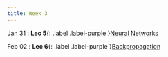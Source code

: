 ```yaml
---
title: Week 3
---
```


Jan 31
: **Lec 5**{: .label .label-purple }[Neural Networks](#)
  <!-- : [Solution](#) -->

Feb 02
: **Lec 6**{: .label .label-purple }[Backpropagation](#)
<!-- : **Dis 3**{: .label .label-blue }[Neural Networks in PyTorch](#) -->


<!-- 
Oct 8
: **Lab**{: .label .label-purple } [Resizing Arrays](#)

Oct 9
: [Runtime Analysis](#)
  : [8.1](#), [8.2](#), [8.3](#), [8.4](#)
: **HW 2 due**{: .label .label-red }
 -->